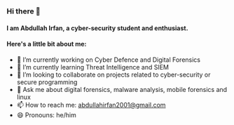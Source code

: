 ### Hi there 👋

#### I am Abdullah Irfan, a cyber-security student and enthusiast.

#### Here's a little bit about me:
- 🔭 I’m currently working on Cyber Defence and Digital Forensics
- 🌱 I’m currently learning Threat Intelligence and SIEM
- 👯 I’m looking to collaborate on projects related to cyber-security or secure programming
- 💬 Ask me about digital forensics, malware analysis, mobile forensics and linux
- 📫 How to reach me: abdullahirfan2001@gmail.com
- 😄 Pronouns: he/him
